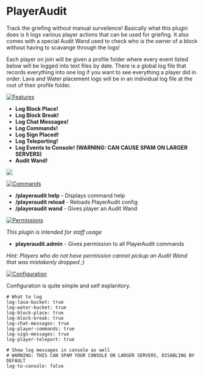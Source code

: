 # PlayerAudit

Track the griefing without manual surveilence!
Basically what this plugin does is it logs various player actions that can be used for griefing. It also comes with a special Audit Wand used to check who is the owner of a block without having to scavange through the logs!

Each player on join will be given a profile folder where every event listed below will be logged into text files by date. There is a global log file that records everything into one log if you want to see everything a player did in order. Lava and Water placement logs will be in an individual log file at the root of their profile folder.

[![Features](https://i.imgur.com/b9idVS7.png "Features")](https://i.imgur.com/b9idVS7.png "Features")
- **Log Block Place!**
- **Log Block Break!**
- **Log Chat Messages!**
- **Log Commands!**
- **Log Sign Placed!**
- **Log Teleporting!**
- **Log Events to Console! (WARNING: CAN CAUSE SPAM ON LARGER SERVERS)**
- **Audit Wand!**

[![](https://i.imgur.com/TUaV2yP.gif)](https://i.imgur.com/TUaV2yP.gif)

[![Commands](https://i.imgur.com/tYnWsGS.png "Commands")](https://i.imgur.com/tYnWsGS.png "Commands")
- **/playeraudit help** - Displays command help
- **/playeraudit reload** - Reloads PlayerAudit config
- **/playeraudit wand** - Gives player an Audit Wand

[![Permissions](https://i.imgur.com/jeW7WNG.png "Permissions")](https://i.imgur.com/jeW7WNG.png "Permissions")

*This plugin is intended for staff usage*
- **playeraudit.admin** - Gives permission to all PlayerAudit commands

*Hint: Players who do not have permission cannot pickup an Audit Wand that was mistakenly dropped ;)*

[![Configuration](https://i.imgur.com/JmWZDD1.png "Configuration")](https://i.imgur.com/JmWZDD1.png "Configuration")

Configuration is quite simple and self explanitory.

    # What to log
    log-lava-bucket: true
    log-water-bucket: true
    log-block-place: true
    log-block-break: true
    log-chat-messages: true
    log-player-commands: true
    log-sign-messages: true
    log-player-teleport: true
    
    # Show log messages in console as well
    # WARNING: THIS CAN SPAM YOUR CONSOLE ON LARGER SERVERS, DISABLING BY DEFAULT
    log-to-console: false
